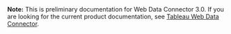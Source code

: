 <div class="alert alert-info">
    <strong>Note:</strong> This is preliminary documentation for Web Data Connector 3.0. If you are looking for the current product documentation, see <a href="https://tableau.github.io/webdataconnector/docs/"> Tableau Web Data Connector</a>.
</div>